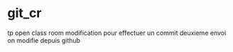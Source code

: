 # git_cr
tp open class room 
modification pour effectuer un commit
deuxieme envoi
on modifie depuis github
